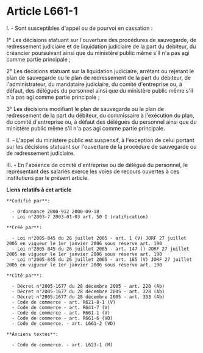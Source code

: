 # Article L661-1

I. - Sont susceptibles d'appel ou de pourvoi en cassation :

1° Les décisions statuant sur l'ouverture des procédures de sauvegarde, de redressement judiciaire et de liquidation
judiciaire de la part du débiteur, du créancier poursuivant ainsi que du ministère public même s'il n'a pas agi comme partie
principale ;

2° Les décisions statuant sur la liquidation judiciaire, arrêtant ou rejetant le plan de sauvegarde ou le plan de
redressement de la part du débiteur, de l'administrateur, du mandataire judiciaire, du comité d'entreprise ou, à défaut, des
délégués du personnel ainsi que du ministère public même s'il n'a pas agi comme partie principale ;

3° Les décisions modifiant le plan de sauvegarde ou le plan de redressement de la part du débiteur, du commissaire à
l'exécution du plan, du comité d'entreprise ou, à défaut des délégués du personnel ainsi que du ministère public même s'il
n'a pas agi comme partie principale.

II. - L'appel du ministère public est suspensif, à l'exception de celui portant sur les décisions statuant sur l'ouverture de
la procédure de sauvegarde ou de redressement judiciaire.

III. - En l'absence de comité d'entreprise ou de délégué du personnel, le représentant des salariés exerce les voies de
recours ouvertes à ces institutions par le présent article.

**Liens relatifs à cet article**

	**Codifié par**:

	  - Ordonnance 2000-912 2000-09-18
	  - Loi n°2003-7 2003-01-03 art. 50 I (ratification)

	**Créé par**:

	  - Loi n°2005-845 du 26 juillet 2005 - art. 1 (V) JORF 27 juillet 2005 en vigueur le 1er janvier 2006 sous réserve art. 190
	  - Loi n°2005-845 du 26 juillet 2005 - art. 147 () JORF 27 juillet 2005 en vigueur le 1er janvier 2006 sous réserve art. 190
	  - Loi n°2005-845 du 26 juillet 2005 - art. 165 (V) JORF 27 juillet 2005 en vigueur le 1er janvier 2006 sous réserve art. 190

	**Cité par**:

	  - Décret n°2005-1677 du 28 décembre 2005 - art. 220 (Ab)
	  - Décret n°2005-1677 du 28 décembre 2005 - art. 328 (Ab)
	  - Décret n°2005-1677 du 28 décembre 2005 - art. 333 (Ab)
	  - Code de commerce - art. R621-8-1 (V)
	  - Code de commerce - art. R641-7 (V)
	  - Code de commerce - art. R661-1 (V)
	  - Code de commerce - art. R661-6 (VD)
	  - Code de commerce. - art. L661-2 (VD)

	**Anciens textes**:

	  - Code de commerce. - art. L623-1 (M)
